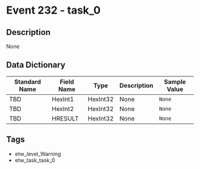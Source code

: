 # Event 232 - task_0

## Description
None

## Data Dictionary
|Standard Name|Field Name|Type|Description|Sample Value|
|---|---|---|---|---|
|TBD|HexInt1|HexInt32|None|`None`|
|TBD|HexInt2|HexInt32|None|`None`|
|TBD|HRESULT|HexInt32|None|`None`|

## Tags
* etw_level_Warning
* etw_task_task_0